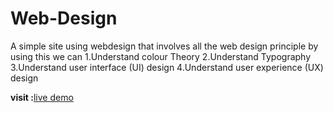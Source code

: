 # Web-Design

A simple site  using  webdesign that involves all the web design principle 
by using this we can
1.Understand colour Theory
2.Understand Typography
3.Understand user interface (UI) design
4.Understand user experience (UX) design

**visit :**[live demo](https://www.canva.com/design/DAESQHH39LY/ds-hz4X7teyEJWsGVvH0DQ/view?website#4)
